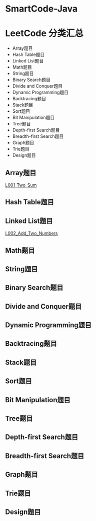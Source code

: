 # SmartCode-Java

# LeetCode 分类汇总

- Array题目
- Hash Table题目
- Linked List题目
- Math题目
- String题目
- Binary Search题目
- Divide and Conquer题目
- Dynamic Programming题目
- Backtracing题目
- Stack题目
- Sort题目
- Bit Manipulation题目
- Tree题目
- Depth-first Search题目
- Breadth-first Search题目
- Graph题目
- Trie题目
- Design题目

## Array题目
[L001_Two_Sum](./src/leetcode/array/L001_Two_Sum.java)
## Hash Table题目
## Linked List题目
[L002_Add_Two_Numbers](./src/leetcode/linkedList/L002_Add_Two_Numbers.java)
## Math题目
## String题目
## Binary Search题目
## Divide and Conquer题目
## Dynamic Programming题目
## Backtracing题目
## Stack题目
## Sort题目
## Bit Manipulation题目
## Tree题目
## Depth-first Search题目
## Breadth-first Search题目
## Graph题目
## Trie题目
## Design题目
